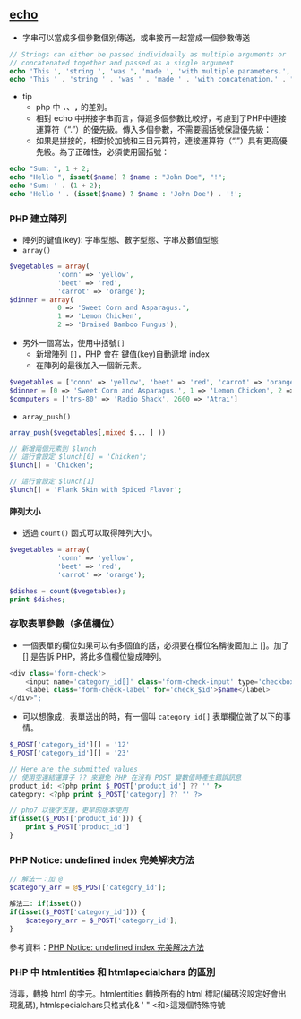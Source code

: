 ## [echo](http://php.net/manual/zh/function.echo.php)

- 字串可以當成多個參數個別傳送，或串接再一起當成一個參數傳送

```php
// Strings can either be passed individually as multiple arguments or
// concatenated together and passed as a single argument
echo 'This ', 'string ', 'was ', 'made ', 'with multiple parameters.', chr(10);
echo 'This ' . 'string ' . 'was ' . 'made ' . 'with concatenation.' . "\n";
```

- tip
    - php 中 __`.`__、__`,`__ 的差別。
    - 相對 echo 中拼接字串而言，傳遞多個參數比較好，考慮到了PHP中連接運算符（“.”）的優先級。傳入多個參數，不需要圓括號保證優先級：
    - 如果是拼接的，相對於加號和三目元算符，連接運算符（“.”）具有更高優先級。為了正確性，必須使用圓括號：

```php
echo "Sum: ", 1 + 2;
echo "Hello ", isset($name) ? $name : "John Doe", "!";
echo 'Sum: ' . (1 + 2);
echo 'Hello ' . (isset($name) ? $name : 'John Doe') . '!';

```

### PHP 建立陣列

- 陣列的鍵值(key): 字串型態、數字型態、字串及數值型態
- `array()`

```php
$vegetables = array(
            'conn' => 'yellow',
            'beet' => 'red',
            'carrot' => 'orange');
$dinner = array(
            0 => 'Sweet Corn and Asparagus.',
            1 => 'Lemon Chicken',
            2 => 'Braised Bamboo Fungus');
```

- 另外一個寫法，使用中括號`[]`
    - 新增陣列 `[]`，PHP 會在 鍵值(key)自動遞增 index
    - 在陣列的最後加入一個新元素。

```php
$vegetables = ['conn' => 'yellow', 'beet' => 'red', 'carrot' => 'orange'];
$dinner = [0 => 'Sweet Corn and Asparagus.', 1 => 'Lemon Chicken', 2 => 'Braised Bamboo Fungus'];
$computers = ['trs-80' => 'Radio Shack', 2600 => 'Atrai']
```

- `array_push()`

```php
array_push($vegetables[,mixed $... ] ))
```

```php
// 新增兩個元素到 $lunch
// 這行會設定 $lunch[0] = 'Chicken';
$lunch[] = 'Chicken';

// 這行會設定 $lunch[1]
$lunch[] = 'Flank Skin with Spiced Flavor';

```

#### 陣列大小

- 透過 `count()` 函式可以取得陣列大小。

```php
$vegetables = array(
            'conn' => 'yellow',
            'beet' => 'red',
            'carrot' => 'orange');

$dishes = count($vegetables);
print $dishes;

```


### 存取表單參數（多值欄位）

- 一個表單的欄位如果可以有多個值的話，必須要在欄位名稱後面加上 []。加了 [] 是告訴 PHP，將此多值欄位變成陣列。

```php
<div class='form-check'>
    <input name='category_id[]' class='form-check-input' type='checkbox' value='$id' id='check_$id' $is_checked/>
    <label class='form-check-label' for='check_$id'>$name</label>
</div>";
```

- 可以想像成，表單送出的時，有一個叫 `category_id[]` 表單欄位做了以下的事情。

```php
$_POST['category_id'][] = '12'
$_POST['category_id'][] = '23'
```



```php
// Here are the submitted values
// 使用空連結運算子 ?? 來避免 PHP 在沒有 POST 變數值時產生錯誤訊息
product_id: <?php print $_POST['product_id'] ?? '' ?>
category: <?php print $_POST['category] ?? '' ?>

```

```php
// php7 以後才支援，更早的版本使用
if(isset($_POST['product_id'])) {
    print $_POST['product_id']
}
```




### PHP Notice: undefined index 完美解决方法



```php
// 解法一：加 @
$category_arr = @$_POST['category_id'];

解法二: if(isset())
if(isset($_POST['category_id'])) {
    $category_arr = $_POST['category_id'];
}
```

參考資料：[PHP Notice: undefined index 完美解决方法](http://www.ccps.tp.edu.tw/joomla/index.php/2-uncategorised/2-php-notice-undefined-index)


### PHP 中 htmlentities 和 htmlspecialchars 的區別

消毒，轉換 html 的字元。htmlentities 轉換所有的 html 標記(編碼沒設定好會出現亂碼), htmlspecialchars只格式化& ' " <和>這幾個特殊符號
